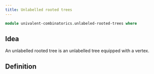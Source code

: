 ```yaml
---
title: Unlabelled rooted trees
---
```


```agda
module univalent-combinatorics.unlabeled-rooted-trees where
```

## Idea

An unlabelled rooted tree is an unlabelled tree equipped with a vertex.

## Definition

```agda

```

